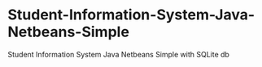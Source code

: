 # Student-Information-System-Java-Netbeans-Simple
Student Information System Java Netbeans Simple with SQLite db

